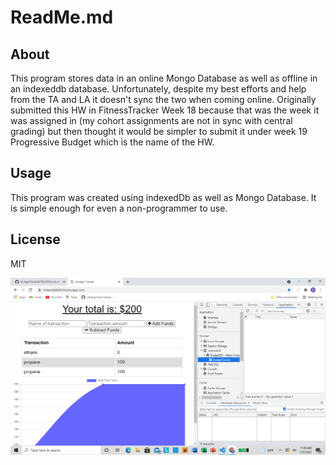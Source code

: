 # ReadMe.md
## About

This program stores data in an online Mongo Database as well as offline in an indexeddb database. Unfortunately, despite my best efforts and help
from the TA and LA it doesn't sync the two when coming online. Originally submitted this HW in FitnessTracker Week 18 because that was the week it was assigned in
(my cohort assignments are not in sync with central grading) but then thought it would be simpler to submit it under week 19 Progressive Budget which is the 
name of the HW.

## Usage 

This program was created using indexedDb as well as Mongo Database. It is simple enough for even a non-programmer to use.

## License 
MIT

<img src="indexeddb HW screenshot.png">
